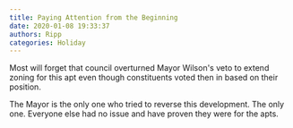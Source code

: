 ```yaml
---
title: Paying Attention from the Beginning
date: 2020-01-08 19:33:37
authors: Ripp
categories: Holiday
---
```


 Most will forget that council overturned Mayor Wilson's veto to extend zoning for this apt even though constituents voted then in based on their position.

The Mayor is the only one who tried to reverse this development. The only one. Everyone else had no issue and have proven they were for the apts.